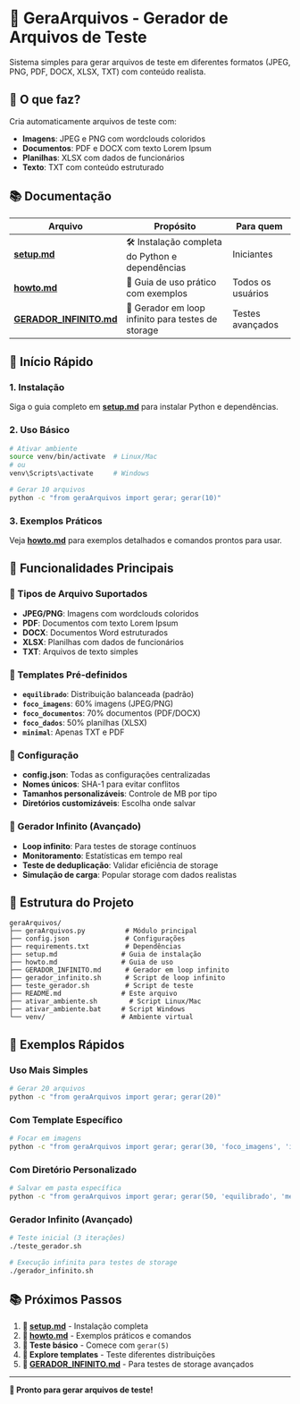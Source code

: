 # 🚀 GeraArquivos - Gerador de Arquivos de Teste

Sistema simples para gerar arquivos de teste em diferentes formatos (JPEG, PNG, PDF, DOCX, XLSX, TXT) com conteúdo realista.

## 🎯 O que faz?

Cria automaticamente arquivos de teste com:
- **Imagens**: JPEG e PNG com wordclouds coloridos
- **Documentos**: PDF e DOCX com texto Lorem Ipsum
- **Planilhas**: XLSX com dados de funcionários
- **Texto**: TXT com conteúdo estruturado

## 📚 Documentação

| Arquivo | Propósito | Para quem |
|---------|-----------|-----------|
| **[setup.md](setup.md)** | 🛠️ Instalação completa do Python e dependências | Iniciantes |
| **[howto.md](howto.md)** | 📖 Guia de uso prático com exemplos | Todos os usuários |
| **[GERADOR_INFINITO.md](GERADOR_INFINITO.md)** | 🔄 Gerador em loop infinito para testes de storage | Testes avançados |

## 🚀 Início Rápido

### 1. Instalação
Siga o guia completo em **[setup.md](setup.md)** para instalar Python e dependências.

### 2. Uso Básico
```bash
# Ativar ambiente
source venv/bin/activate  # Linux/Mac
# ou
venv\Scripts\activate     # Windows

# Gerar 10 arquivos
python -c "from geraArquivos import gerar; gerar(10)"
```

### 3. Exemplos Práticos
Veja **[howto.md](howto.md)** para exemplos detalhados e comandos prontos para usar.

## 🎯 Funcionalidades Principais

### 📁 Tipos de Arquivo Suportados
- **JPEG/PNG**: Imagens com wordclouds coloridos
- **PDF**: Documentos com texto Lorem Ipsum
- **DOCX**: Documentos Word estruturados
- **XLSX**: Planilhas com dados de funcionários
- **TXT**: Arquivos de texto simples

### 🎨 Templates Pré-definidos
- **`equilibrado`**: Distribuição balanceada (padrão)
- **`foco_imagens`**: 60% imagens (JPEG/PNG)
- **`foco_documentos`**: 70% documentos (PDF/DOCX)
- **`foco_dados`**: 50% planilhas (XLSX)
- **`minimal`**: Apenas TXT e PDF

### 🔧 Configuração
- **config.json**: Todas as configurações centralizadas
- **Nomes únicos**: SHA-1 para evitar conflitos
- **Tamanhos personalizáveis**: Controle de MB por tipo
- **Diretórios customizáveis**: Escolha onde salvar

### 🔄 Gerador Infinito (Avançado)
- **Loop infinito**: Para testes de storage contínuos
- **Monitoramento**: Estatísticas em tempo real
- **Teste de deduplicação**: Validar eficiência de storage
- **Simulação de carga**: Popular storage com dados realistas

## 📁 Estrutura do Projeto

```
geraArquivos/
├── geraArquivos.py          # Módulo principal
├── config.json              # Configurações
├── requirements.txt         # Dependências
├── setup.md                # Guia de instalação
├── howto.md                # Guia de uso
├── GERADOR_INFINITO.md      # Gerador em loop infinito
├── gerador_infinito.sh      # Script de loop infinito
├── teste_gerador.sh         # Script de teste
├── README.md               # Este arquivo
├── ativar_ambiente.sh        # Script Linux/Mac
├── ativar_ambiente.bat     # Script Windows
└── venv/                   # Ambiente virtual
```

## 🚀 Exemplos Rápidos

### Uso Mais Simples
```bash
# Gerar 20 arquivos
python -c "from geraArquivos import gerar; gerar(20)"
```

### Com Template Específico
```bash
# Focar em imagens
python -c "from geraArquivos import gerar; gerar(30, 'foco_imagens', 'imagens')"
```

### Com Diretório Personalizado
```bash
# Salvar em pasta específica
python -c "from geraArquivos import gerar; gerar(50, 'equilibrado', 'meus_arquivos')"
```

### Gerador Infinito (Avançado)
```bash
# Teste inicial (3 iterações)
./teste_gerador.sh

# Execução infinita para testes de storage
./gerador_infinito.sh
```

## 📚 Próximos Passos

1. **📖 [setup.md](setup.md)** - Instalação completa
2. **📖 [howto.md](howto.md)** - Exemplos práticos e comandos
3. **🧪 Teste básico** - Comece com `gerar(5)`
4. **🎯 Explore templates** - Teste diferentes distribuições
5. **🔄 [GERADOR_INFINITO.md](GERADOR_INFINITO.md)** - Para testes de storage avançados

---

**🎉 Pronto para gerar arquivos de teste!**